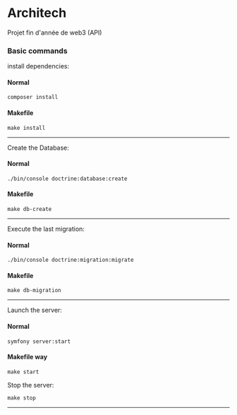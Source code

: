 # Architech
Projet fin d'année de web3 (API)

### Basic commands

install dependencies:

#### Normal

```shell script
composer install
```

#### Makefile

```shell script
make install
```

---

Create the Database:

#### Normal

```shell script
./bin/console doctrine:database:create
```

#### Makefile

```shell script
make db-create
```

---

Execute the last migration:

#### Normal

```shell script
./bin/console doctrine:migration:migrate
```

#### Makefile

```shell script
make db-migration
```

---

Launch the server:

#### Normal

```shell script
symfony server:start
```

#### Makefile way

```shell script
make start
```

Stop the server:

```shell script
make stop
```

---
